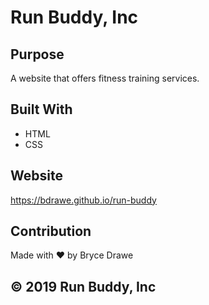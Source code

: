 # Run Buddy, Inc

## Purpose
A website that offers fitness training services.

## Built With
* HTML
* CSS

## Website
https://bdrawe.github.io/run-buddy 

## Contribution
Made with ♥️ by Bryce Drawe

## © 2019 Run Buddy, Inc
